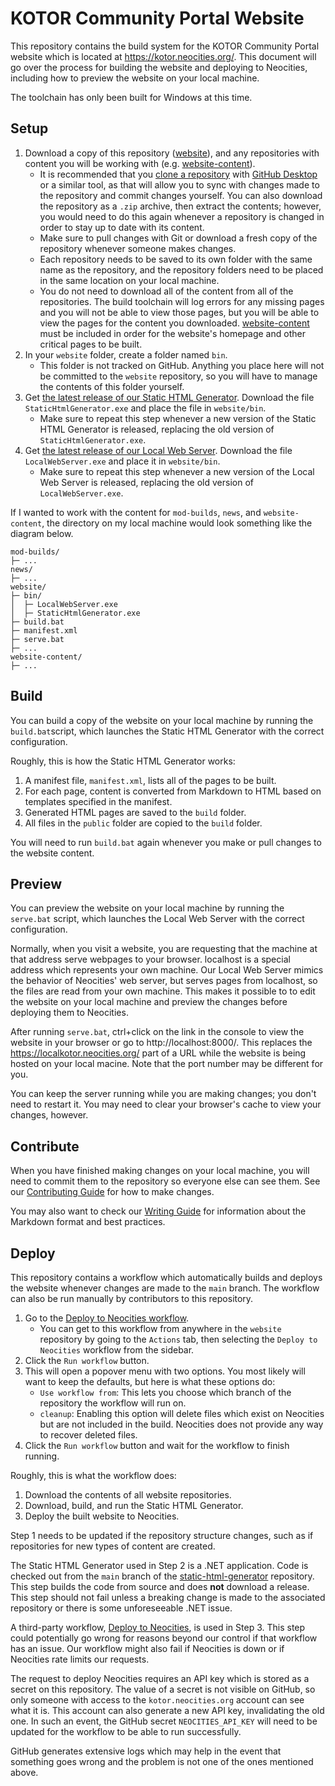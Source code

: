 # KOTOR Community Portal Website
This repository contains the build system for the KOTOR Community Portal website which is located at https://kotor.neocities.org/. This document will go over the process for building the website and deploying to Neocities, including how to preview the website on your local machine.

The toolchain has only been built for Windows at this time.

## Setup
1. Download a copy of this repository ([website](https://github.com/KOTOR-Community-Portal/website)), and any repositories with content you will be working with (e.g. [website-content](https://github.com/KOTOR-Community-Portal/website-content)).
   - It is recommended that you [clone a repository](https://docs.github.com/en/repositories/creating-and-managing-repositories/cloning-a-repository) with [GitHub Desktop](https://desktop.github.com/download/) or a similar tool, as that will allow you to sync with changes made to the repository and commit changes yourself. You can also download the repository as a `.zip` archive, then extract the contents; however, you would need to do this again whenever a repository is changed in order to stay up to date with its content.
   - Make sure to pull changes with Git or download a fresh copy of the repository whenever someone makes changes.
   - Each repository needs to be saved to its own folder with the same name as the repository, and the repository folders need to be placed in the same location on your local machine. 
   - You do not need to download all of the content from all of the repositories. The build toolchain will log errors for any missing pages and you will not be able to view those pages, but you will be able to view the pages for the content you downloaded. [website-content](https://github.com/KOTOR-Community-Portal/website-content) must be included in order for the website's homepage and other critical pages to be built.
3. In your `website` folder, create a folder named `bin`.
   - This folder is not tracked on GitHub. Anything you place here will not be committed to the `website` repository, so you will have to manage the contents of this folder yourself.
4. Get [the latest release of our Static HTML Generator](https://github.com/KOTOR-Community-Portal/static-html-generator/releases/latest). Download the file `StaticHtmlGenerator.exe` and place the file in `website/bin`.
   - Make sure to repeat this step whenever a new version of the Static HTML Generator is released, replacing the old version of `StaticHtmlGenerator.exe`.
5. Get [the latest release of our Local Web Server](https://github.com/KOTOR-Community-Portal/local-web-server/releases/latest). Download the file `LocalWebServer.exe` and place it in `website/bin`.
   - Make sure to repeat this step whenever a new version of the Local Web Server is released, replacing the old version of `LocalWebServer.exe`.

If I wanted to work with the content for `mod-builds`, `news`, and `website-content`, the directory on my local machine would look something like the diagram below.

```
mod-builds/
├─ ...
news/
├─ ...
website/
├─ bin/
│  ├─ LocalWebServer.exe
│  ├─ StaticHtmlGenerator.exe
├─ build.bat
├─ manifest.xml
├─ serve.bat
├─ ...
website-content/
├─ ...
```

## Build
You can build a copy of the website on your local machine by running the `build.bat`script, which launches the Static HTML Generator with the correct configuration.

Roughly, this is how the Static HTML Generator works:
1. A manifest file, `manifest.xml`, lists all of the pages to be built.
2. For each page, content is converted from Markdown to HTML based on templates specified in the manifest.
3. Generated HTML pages are saved to the `build` folder.
4. All files in the `public` folder are copied to the `build` folder.

You will need to run `build.bat` again whenever you make or pull changes to the website content.

## Preview
You can preview the website on your local machine by running the `serve.bat` script, which launches the Local Web Server with the correct configuration.

Normally, when you visit a website, you are requesting that the machine at that address serve webpages to your browser. localhost is a special address which represents your own machine. Our Local Web Server mimics the behavior of Neocities' web server, but serves pages from localhost, so the files are read from your own machine. This makes it possible to to edit the website on your local machine and preview the changes before deploying them to Neocities.

After running `serve.bat`, ctrl+click on the link in the console to view the website in your browser or go to http://localhost:8000/. This replaces the https://localkotor.neocities.org/ part of a URL while the website is being hosted on your local macine. Note that the port number may be different for you.

You can keep the server running while you are making changes; you don't need to restart it. You may need to clear your browser's cache to view your changes, however.

## Contribute
When you have finished making changes on your local machine, you will need to commit them to the repository so everyone else can see them. See our [Contributing Guide](https://github.com/KOTOR-Community-Portal/website-content/blob/-/CONTRIBUTING.md#making-changes) for how to make changes.

You may also want to check our [Writing Guide](https://github.com/KOTOR-Community-Portal/website-content/blob/-/WRITING.md) for information about the Markdown format and best practices.

## Deploy
This repository contains a workflow which automatically builds and deploys the website whenever changes are made to the `main` branch. The workflow can also be run manually by contributors to this repository.

1. Go to the [Deploy to Neocities workflow](https://github.com/KOTOR-Community-Portal/website/actions/workflows/deploy-to-neocities.yml).
   - You can get to this workflow from anywhere in the `website` repository by going to the `Actions` tab, then selecting the `Deploy to Neocities` workflow from the sidebar.
2. Click the `Run workflow` button.
3. This will open a popover menu with two options. You most likely will want to keep the defaults, but here is what these options do:
   - `Use workflow from`: This lets you choose which branch of the repository the workflow will run on.
   - `cleanup`: Enabling this option will delete files which exist on Neocities but are not included in the build. Neocities does not provide any way to recover deleted files.
4. Click the `Run workflow` button and wait for the workflow to finish running.

Roughly, this is what the workflow does:
1. Download the contents of all website repositories.
2. Download, build, and run the Static HTML Generator.
3. Deploy the built website to Neocities.

Step 1 needs to be updated if the repository structure changes, such as if repositories for new types of content are created.

The Static HTML Generator used in Step 2 is a .NET application. Code is checked out from the `main` branch of the [static-html-generator](https://github.com/KOTOR-Community-Portal/static-html-generator) repository. This step builds the code from source and does __not__ download a release. This step should not fail unless a breaking change is made to the associated repository or there is some unforeseeable .NET issue.

A third-party workflow, [Deploy to Neocities](https://github.com/bcomnes/deploy-to-neocities), is used in Step 3. This step could potentially go wrong for reasons beyond our control if that workflow has an issue. Our workflow might also fail if Neocities is down or if Neocities rate limits our requests.

The request to deploy Neocities requires an API key which is stored as a secret on this repository. The value of a secret is not visible on GitHub, so only someone with access to the `kotor.neocities.org` account can see what it is. This account can also generate a new API key, invalidating the old one. In such an event, the GitHub secret `NEOCITIES_API_KEY` will need to be updated for the workflow to be able to run successfully.

GitHub generates extensive logs which may help in the event that something goes wrong and the problem is not one of the ones mentioned above.
